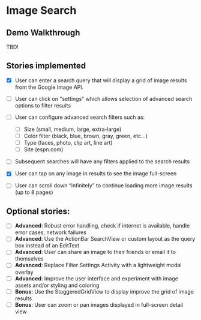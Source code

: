 # Image Search

## Demo Walkthrough

TBD!

## Stories implemented

- [x] User can enter a search query that will display a grid of image results from the Google Image API.

- [ ] User can click on "settings" which allows selection of advanced search options to filter results

- [ ] User can configure advanced search filters such as:

  - [ ] Size (small, medium, large, extra-large)
  - [ ] Color filter (black, blue, brown, gray, green, etc...)
  - [ ] Type (faces, photo, clip art, line art)
  - [ ] Site (espn.com)

- [ ] Subsequent searches will have any filters applied to the search results
- [x] User can tap on any image in results to see the image full-screen
- [ ] User can scroll down “infinitely” to continue loading more image results (up to 8 pages)

## Optional stories:

- [ ] **Advanced**: Robust error handling, check if internet is available, handle error cases, network failures
- [ ] **Advanced**: Use the ActionBar SearchView or custom layout as the query box instead of an EditText
- [ ] **Advanced**: User can share an image to their friends or email it to themselves
- [ ] **Advanced**: Replace Filter Settings Activity with a lightweight modal overlay
- [ ] **Advanced**: Improve the user interface and experiment with image assets and/or styling and coloring
- [ ] **Bonus**: Use the StaggeredGridView to display improve the grid of image results
- [ ] **Bonus**: User can zoom or pan images displayed in full-screen detail view
